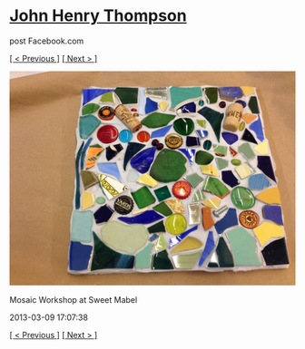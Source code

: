 # [John Henry Thompson](../README.md)
post Facebook.com

[[ < Previous ]](2013-03-09-3.md) [[ Next > ]](2013-03-09-5.md)

[![](../media/2013-03-09/Mosaic-Workshop-at-Sweet-Mabel-3.jpg)](../README.md)

Mosaic Workshop at Sweet Mabel

2013-03-09 17:07:38

[[ < Previous ]](2013-03-09-3.md) [[ Next > ]](2013-03-09-5.md)